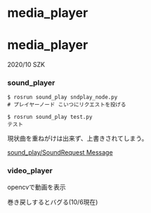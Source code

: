 # media_player

# media_player

2020/10 SZK

### sound_player

~~~
$ rosrun sound_play sndplay_node.py
# プレイヤーノード こいつにリクエストを投げる

$ rosrun sound_play test.py
テスト
~~~

現状曲を重ねがけは出来ず、上書きされてしまう。

[sound_play/SoundRequest Message](http://docs.ros.org/api/sound_play/html/msg/SoundRequest.html)

### video_player

opencvで動画を表示

巻き戻しするとバグる(10/6現在)
